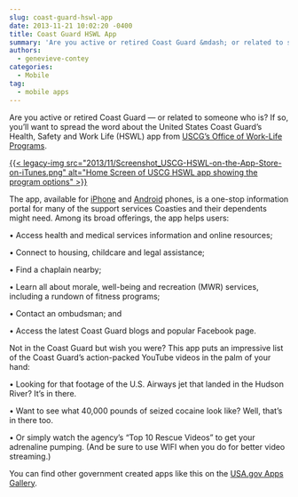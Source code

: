 ```yaml
---
slug: coast-guard-hswl-app
date: 2013-11-21 10:02:20 -0400
title: Coast Guard HSWL App
summary: 'Are you active or retired Coast Guard &mdash; or related to someone who is? If so, you’ll want to spread the word about the United States Coast Guard&#8217;s Health, Safety and Work Life (HSWL) app from USCG’s Office of Work-Life Programs.'
authors:
  - genevieve-contey
categories:
  - Mobile
tag:
  - mobile apps
---
```


Are you active or retired Coast Guard — or related to someone who is? If so, you’ll want to spread the word about the United States Coast Guard&#8217;s Health, Safety and Work Life (HSWL) app from [USCG’s Office of Work-Life Programs](http://www.uscg.mil/HSWL/).

[{{< legacy-img src="2013/11/Screenshot_USCG-HSWL-on-the-App-Store-on-iTunes.png" alt="Home Screen of USCG HSWL app showing the program options" >}}](https://s3.amazonaws.com/digitalgov/_legacy-img/2013/11/Screenshot_USCG-HSWL-on-the-App-Store-on-iTunes.png)

The app, available for [iPhone](https://itunes.apple.com/us/app/uscg-hswl/id669218420?mt=8) and [Android](https://play.google.com/store/apps/details?id=com.ravensolutions.coastguard&hl=en) phones, is a one-stop information portal for many of the support services Coasties and their dependents might need. Among its broad offerings, the app helps users:

• Access health and medical services information and online resources;
  
• Connect to housing, childcare and legal assistance;
  
• Find a chaplain nearby;
  
• Learn all about morale, well-being and recreation (MWR) services, including a rundown of fitness programs;
  
• Contact an ombudsman; and
  
• Access the latest Coast Guard blogs and popular Facebook page.

Not in the Coast Guard but wish you were? This app puts an impressive list of the Coast Guard&#8217;s action-packed YouTube videos in the palm of your hand:

• Looking for that footage of the U.S. Airways jet that landed in the Hudson River? It’s in there.
  
• Want to see what 40,000 pounds of seized cocaine look like? Well, that’s in there too.
  
• Or simply watch the agency’s “Top 10 Rescue Videos” to get your adrenaline pumping. (And be sure to use WIFI when you do for better video streaming.)

You can find other government created apps like this on the [USA.gov Apps Gallery](http://apps.usa.gov/).